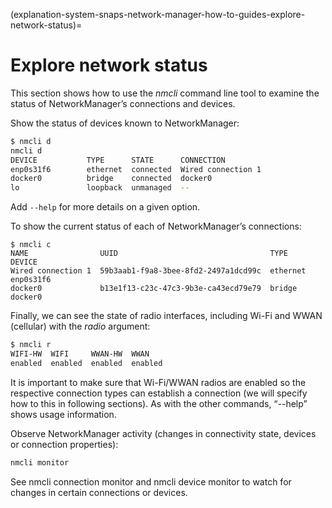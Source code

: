 (explanation-system-snaps-network-manager-how-to-guides-explore-network-status)=
# Explore network status

This section shows how to use the _nmcli_ command line tool to examine the status of NetworkManager’s connections and devices.

Show the status of devices known to NetworkManager:

```bash
$ nmcli d
nmcli d
DEVICE           TYPE      STATE      CONNECTION         
enp0s31f6        ethernet  connected  Wired connection 1 
docker0          bridge    connected  docker0            
lo               loopback  unmanaged  --                 
```

Add `--help` for more details on a given option.

To show the current status of each of NetworkManager’s connections:

```
$ nmcli c
NAME                UUID                                  TYPE      DEVICE          
Wired connection 1  59b3aab1-f9a8-3bee-8fd2-2497a1dcd99c  ethernet  enp0s31f6       
docker0             b13e1f13-c23c-47c3-9b3e-ca43ecd79e79  bridge    docker0         
```

Finally, we can see the state of radio interfaces, including Wi-Fi and WWAN (cellular) with the _radio_ argument:

```bash
$ nmcli r
WIFI-HW  WIFI     WWAN-HW  WWAN    
enabled  enabled  enabled  enabled 
```

It is important to make sure that Wi-Fi/WWAN radios are enabled so the respective connection types can establish a connection (we will specify how to this in following sections). As with the other commands, “--help” shows usage information.

Observe NetworkManager activity (changes in connectivity state, devices or connection properties):

```bash
nmcli monitor
```

See nmcli connection monitor and nmcli device monitor to watch for changes in certain connections or devices.

